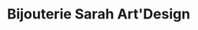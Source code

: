 ---
title: "Bijouterie Sarah Art'Design"
url: /thierrens/bijouterie-sarah-artdesign/
shop: Schmuck
---